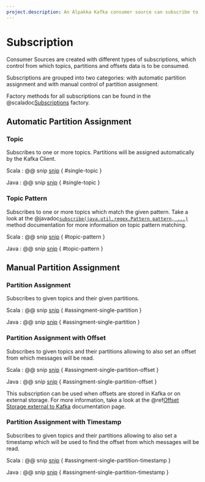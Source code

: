 ```yaml
---
project.description: An Alpakka Kafka consumer source can subscribe to Kafka topics within a consumer group, or to specific partitions.
---
```

# Subscription

Consumer Sources are created with different types of subscriptions, which control from which topics, partitions and offsets data is to be consumed.

Subscriptions are grouped into two categories: with automatic partition assignment and with manual control of partition assignment.

Factory methods for all subscriptions can be found in the @scaladoc[Subscriptions](akka.kafka.Subscriptions$) factory.

## Automatic Partition Assignment

### Topic

Subscribes to one or more topics. Partitions will be assigned automatically by the Kafka Client.

Scala
: @@ snip [snip](/tests/src/test/scala/docs/scaladsl/AssignmentSpec.scala) { #single-topic }

Java
: @@ snip [snip](/tests/src/test/java/docs/javadsl/AssignmentTest.java) { #single-topic }


### Topic Pattern

Subscribes to one or more topics which match the given pattern. Take a look at the @javadoc[`subscribe​(java.util.regex.Pattern pattern,
...)`](org.apache.kafka.clients.consumer.KafkaConsumer) method documentation for more information on topic pattern matching.

Scala
: @@ snip [snip](/tests/src/test/scala/docs/scaladsl/AssignmentSpec.scala) { #topic-pattern }

Java
: @@ snip [snip](/tests/src/test/java/docs/javadsl/AssignmentTest.java) { #topic-pattern }


## Manual Partition Assignment

### Partition Assignment

Subscribes to given topics and their given partitions.

Scala
: @@ snip [snip](/tests/src/test/scala/docs/scaladsl/AssignmentSpec.scala) { #assingment-single-partition }

Java
: @@ snip [snip](/tests/src/test/java/docs/javadsl/AssignmentTest.java) { #assingment-single-partition }


### Partition Assignment with Offset

Subscribes to given topics and their partitions allowing to also set an offset from which messages will be read.

Scala
: @@ snip [snip](/tests/src/test/scala/docs/scaladsl/AssignmentSpec.scala) { #assingment-single-partition-offset }

Java
: @@ snip [snip](/tests/src/test/java/docs/javadsl/AssignmentTest.java) { #assingment-single-partition-offset }


This subscription can be used when offsets are stored in Kafka or on external storage. For more information, take a look at the @ref[Offset Storage external to Kafka](consumer.md#offset-storage-external-to-kafka) documentation page.

### Partition Assignment with Timestamp

Subscribes to given topics and their partitions allowing to also set a timestamp which will be used to find the offset from which messages will be read.

Scala
: @@ snip [snip](/tests/src/test/scala/docs/scaladsl/AssignmentSpec.scala) { #assingment-single-partition-timestamp }

Java
: @@ snip [snip](/tests/src/test/java/docs/javadsl/AssignmentTest.java) { #assingment-single-partition-timestamp }
